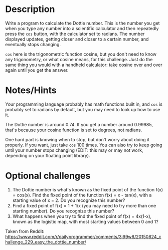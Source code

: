 # Description

Write a program to calculate the Dottie number. This is the number you get when you type any number into a scientific calculator and then repeatedly press the `cos` button, with the calculator set to radians. The number displayed updates, getting closer and closer to a certain number, and eventually stops changing.

`cos` here is the trigonometric function cosine, but you don't need to know any trigonometry, or what cosine means, for this challenge. Just do the same thing you would with a handheld calculator: take cosine over and over again until you get the answer.

# Notes/Hints

Your programming language probably has math functions built in, and `cos` is probably set to radians by default, but you may need to look up how to use it.

The Dottie number is around 0.74. If you get a number around 0.99985, that's because your cosine function is set to degrees, not radians.

One hard part is knowing when to stop, but don't worry about doing it properly. If you want, just take `cos` 100 times. You can also try to keep going until your number stops changing (EDIT: this may or may not work, depending on your floating point library).

# Optional challenges

1. The Dottie number is what's known as the fixed point of the function f(x) = cos(x). Find the fixed point of the function f(x) = x - tan(x), with a starting value of x = 2. Do you recognize this number?
1. Find a fixed point of f(x) = 1 + 1/x (you may need to try more than one starting number). Do you recognize this number?
1. What happens when you try to find the fixed point of f(x) = 4x(1-x), known as the logistic map, with most starting values between 0 and 1?

Taken from Reddit: https://www.reddit.com/r/dailyprogrammer/comments/3i99w8/20150824_challenge_229_easy_the_dottie_number/